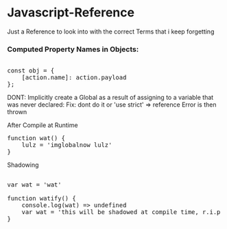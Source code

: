 # Javascript-Reference
Just a Reference to look into with the correct Terms that i keep forgetting 

### Computed Property Names in Objects:

<pre> 
const obj = {
    [action.name]: action.payload
};
</pre>



DONT: Implicitly create a Global as a result of assigning to a variable that was never declared:
Fix: dont do it or 'use strict' => reference Error is then thrown

After Compile at Runtime 
<pre>
function wat() {
    lulz = 'imglobalnow lulz'
}
</pre>

Shadowing

<pre>

var wat = 'wat'

function watify() {
    console.log(wat) => undefined
    var wat = 'this will be shadowed at compile time, r.i.p accessing this lexically at runtime (screw window.wat which only works because we are one level deep)'
}
</pre>



